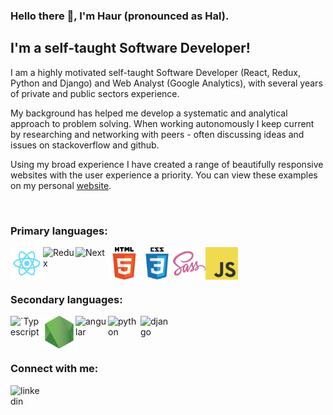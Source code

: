 ### Hello there 👋, I'm Haur (pronounced as Hal).

## I'm a self-taught Software Developer!
I am a highly motivated self-taught Software Developer (React, Redux, Python and Django) and Web Analyst (Google Analytics), with several years of private and public sectors experience.

My background has helped me develop a systematic and analytical approach to problem solving. When working autonomously I keep current by researching and networking with peers - often discussing ideas and issues on stackoverflow and github.

Using my broad experience I have created a range of beautifully responsive websites with the user experience a priority. You can view these examples on my personal [website](https://haurkang.netlify.app/).

<br />

### Primary languages:

<img align="left" alt="React" width="52px" src="https://raw.githubusercontent.com/github/explore/80688e429a7d4ef2fca1e82350fe8e3517d3494d/topics/react/react.png" />
<img align="left" alt="Redux" width="52px" src="https://raw.githubusercontent.com/reduxjs/redux/master/logo/logo.png" />
<img align="left" alt="Next" width="52px" src="https://cdn.auth0.com/blog/illustrations/nextjs.png" />
<img align="left" alt="HTML5" width="52px" src="https://raw.githubusercontent.com/github/explore/80688e429a7d4ef2fca1e82350fe8e3517d3494d/topics/html/html.png" />
<img align="left" alt="CSS3" width="52px" src="https://raw.githubusercontent.com/github/explore/80688e429a7d4ef2fca1e82350fe8e3517d3494d/topics/css/css.png" />
<img align="left" alt="Sass" width="52px" src="https://raw.githubusercontent.com/github/explore/80688e429a7d4ef2fca1e82350fe8e3517d3494d/topics/sass/sass.png" />
<img align="left" alt="JavaScript" width="52px" src="https://raw.githubusercontent.com/github/explore/80688e429a7d4ef2fca1e82350fe8e3517d3494d/topics/javascript/javascript.png" />

<br />
<br />
<br />


### Secondary languages:
<img align="left" alt="`Typescript" width="52px" src="https://miro.medium.com/max/1795/1*mn6bOs7s6Qbao15PMNRyOA.png" />
<img align="left" alt="Node.js" width="52px" src="https://raw.githubusercontent.com/github/explore/80688e429a7d4ef2fca1e82350fe8e3517d3494d/topics/nodejs/nodejs.png" />
<img align="left" alt="angular" width="52px" src="https://w7.pngwing.com/pngs/224/196/png-transparent-web-development-angularjs-javascript-vue-js-world-wide-web.png" />
<img align="left" alt="python" width="52px" src="https://upload.wikimedia.org/wikipedia/commons/thumb/c/c3/Python-logo-notext.svg/200px-Python-logo-notext.svg.png" />
<img align="left" alt="django" width="52px" src="https://banner2.cleanpng.com/20180711/rtc/kisspng-django-web-development-web-framework-python-softwa-django-5b45d913f29027.4888902515313042119936.jpg" />


<br />
<br />
<br />

### Connect with me:

[<img align="left" alt="linkedin" width="52px" src="https://cdn.jsdelivr.net/npm/simple-icons@v3/icons/linkedin.svg" />](https://www.linkedin.com/in/haurkang/)

<br />
